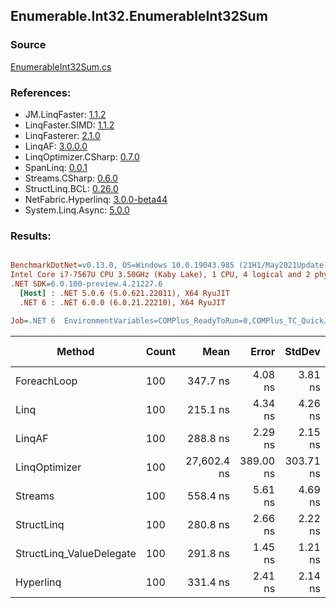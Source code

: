 ﻿## Enumerable.Int32.EnumerableInt32Sum

### Source
[EnumerableInt32Sum.cs](../LinqBenchmarks/Enumerable/Int32/EnumerableInt32Sum.cs)

### References:
- JM.LinqFaster: [1.1.2](https://www.nuget.org/packages/JM.LinqFaster/1.1.2)
- LinqFaster.SIMD: [1.1.2](https://www.nuget.org/packages/LinqFaster.SIMD/1.0.3)
- LinqFasterer: [2.1.0](https://www.nuget.org/packages/LinqFasterer/2.1.0)
- LinqAF: [3.0.0.0](https://www.nuget.org/packages/LinqAF/3.0.0.0)
- LinqOptimizer.CSharp: [0.7.0](https://www.nuget.org/packages/LinqOptimizer.CSharp/0.7.0)
- SpanLinq: [0.0.1](https://www.nuget.org/packages/SpanLinq/0.0.1)
- Streams.CSharp: [0.6.0](https://www.nuget.org/packages/Streams.CSharp/0.6.0)
- StructLinq.BCL: [0.26.0](https://www.nuget.org/packages/StructLinq/0.26.0)
- NetFabric.Hyperlinq: [3.0.0-beta44](https://www.nuget.org/packages/NetFabric.Hyperlinq/3.0.0-beta44)
- System.Linq.Async: [5.0.0](https://www.nuget.org/packages/System.Linq.Async/5.0.0)

### Results:
``` ini

BenchmarkDotNet=v0.13.0, OS=Windows 10.0.19043.985 (21H1/May2021Update)
Intel Core i7-7567U CPU 3.50GHz (Kaby Lake), 1 CPU, 4 logical and 2 physical cores
.NET SDK=6.0.100-preview.4.21227.6
  [Host] : .NET 5.0.6 (5.0.621.22011), X64 RyuJIT
  .NET 6 : .NET 6.0.0 (6.0.21.22210), X64 RyuJIT

Job=.NET 6  EnvironmentVariables=COMPlus_ReadyToRun=0,COMPlus_TC_QuickJitForLoops=1,COMPlus_TieredPGO=1  Runtime=.NET 6.0  

```
|                   Method | Count |        Mean |     Error |    StdDev |         Ratio | RatioSD |  Gen 0 | Gen 1 | Gen 2 | Allocated |
|------------------------- |------ |------------:|----------:|----------:|--------------:|--------:|-------:|------:|------:|----------:|
|              ForeachLoop |   100 |    347.7 ns |   4.08 ns |   3.81 ns |      baseline |         | 0.0191 |     - |     - |      40 B |
|                     Linq |   100 |    215.1 ns |   4.34 ns |   4.26 ns |  1.61x faster |   0.04x | 0.0191 |     - |     - |      40 B |
|                   LinqAF |   100 |    288.8 ns |   2.29 ns |   2.15 ns |  1.20x faster |   0.02x | 0.0191 |     - |     - |      40 B |
|            LinqOptimizer |   100 | 27,602.4 ns | 389.00 ns | 303.71 ns | 79.53x slower |   1.32x | 8.2397 |     - |     - |  17,274 B |
|                  Streams |   100 |    558.4 ns |   5.61 ns |   4.69 ns |  1.61x slower |   0.02x | 0.1183 |     - |     - |     248 B |
|               StructLinq |   100 |    280.8 ns |   2.66 ns |   2.22 ns |  1.24x faster |   0.02x | 0.0305 |     - |     - |      64 B |
| StructLinq_ValueDelegate |   100 |    291.8 ns |   1.45 ns |   1.21 ns |  1.19x faster |   0.01x | 0.0191 |     - |     - |      40 B |
|                Hyperlinq |   100 |    331.4 ns |   2.41 ns |   2.14 ns |  1.05x faster |   0.01x | 0.0191 |     - |     - |      40 B |
